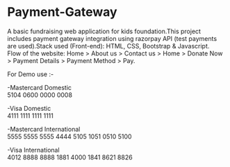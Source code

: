 # Payment-Gateway

A basic fundraising web application for kids foundation.This project includes payment gateway integration using razorpay API (test payments are used).Stack used (Front-end): HTML, CSS, Bootstrap & Javascript.<br />
Flow of the website: Home > About us > Contact us > Home > Donate Now > Payment Details > Payment Method > Pay.



For Demo use :- 

-Mastercard Domestic<br />
5104 0600 0000 0008

-Visa Domestic<br />
4111 1111 1111 1111

-Mastercard International<br />
5555 5555 5555 4444
5105 1051 0510 5100

-Visa International<br />
4012 8888 8888 1881
4000 1841 8621 8826

